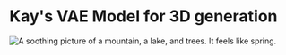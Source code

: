 # Kay's VAE Model for 3D generation

![A soothing picture of a mountain, a lake, and trees. It feels like spring.](s1.picswalls.com/wallpapers/2016/03/29/beautiful-nature-high-definition_042323787_304.jpg)
